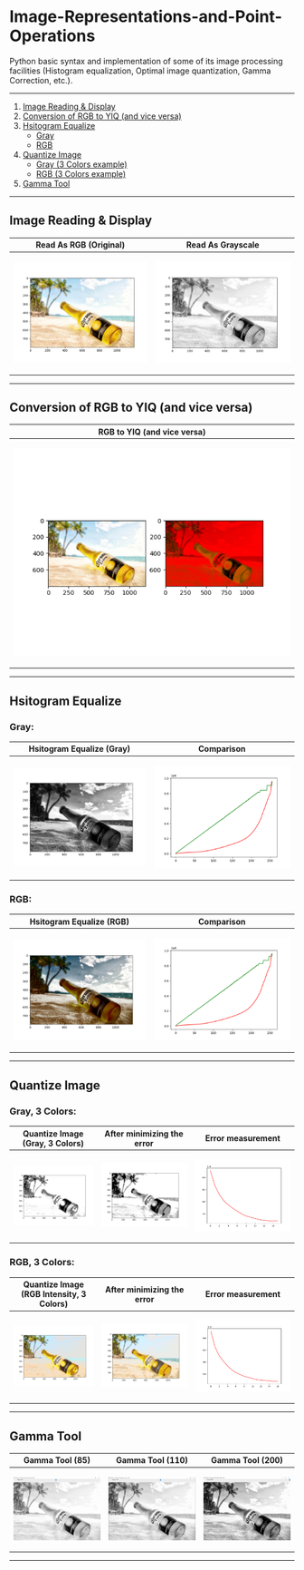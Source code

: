 # Image-Representations-and-Point-Operations
Python basic syntax and implementation of some of its image processing facilities (Histogram equalization, Optimal image quantization, Gamma Correction, etc.).

-----

1. [ Image Reading & Display ](#image-reading--display)
2. [ Conversion of RGB to YIQ (and vice versa) ](#conversion-of-rgb-to-yiq-and-vice-versa)
3. [ Hsitogram Equalize ](#hsitogram-equalize)
	- [ Gray ](#-gray-)
	- [ RGB ](#-rgb-)
4. [ Quantize Image ](#quantize-image)
	- [ Gray (3 Colors example) ](#-gray-3-colors-)
	- [ RGB (3 Colors example) ](#-rgb-3-colors-)
5. [ Gamma Tool ](#gamma-tool)

-----
  
  
     
<h2>Image Reading & Display</h2>

| Read As RGB (Original) | Read As Grayscale |
| ------------- | ------------- |
| <p align="center"><img src="https://github.com/AlmogJakov/Image-Representations-and-Point-Operations/blob/main/demo/colored.png"/></p>  | <p align="center"><img src="https://github.com/AlmogJakov/Image-Representations-and-Point-Operations/blob/main/demo/gray.png"/></p>  |

-----

<h2>Conversion of RGB to YIQ (and vice versa)</h2>

<div align="center">
  
| RGB to YIQ (and vice versa) |
| ------------- |
| <p align="center"><img src="https://github.com/AlmogJakov/Image-Representations-and-Point-Operations/blob/main/demo/rgb_yiq.png"/></p>  |
  
</div>

-----

<h2>Hsitogram Equalize</h2>

<h3> Gray: </h3>

| Hsitogram Equalize (Gray) | Comparison |
| ------------- | ------------- |
| <p align="center"><img src="https://github.com/AlmogJakov/Image-Representations-and-Point-Operations/blob/main/demo/hist_gray.png"/></p>  | <p align="center"><img src="https://github.com/AlmogJakov/Image-Representations-and-Point-Operations/blob/main/demo/hist_gray_change.png"/></p>  |

<h3> RGB: </h3>

| Hsitogram Equalize (RGB) | Comparison |
| ------------- | ------------- |
| <p align="center"><img src="https://github.com/AlmogJakov/Image-Representations-and-Point-Operations/blob/main/demo/hist_colored.png"/></p>  | <p align="center"><img src="https://github.com/AlmogJakov/Image-Representations-and-Point-Operations/blob/main/demo/hist_colored_change.png"/></p>  |

-----

<h2>Quantize Image</h2>

<h3> Gray, 3 Colors: </h3>

| Quantize Image (Gray, 3 Colors) | After minimizing the error | Error measurement |
| ------------- | ------------- | ------------- |
| <p align="center"><img src="https://github.com/AlmogJakov/Image-Representations-and-Point-Operations/blob/main/demo/equalize_three_colors.png"/></p>  | <p align="center"><img src="https://github.com/AlmogJakov/Image-Representations-and-Point-Operations/blob/main/demo/equalize_three_colors_corrected.png"/></p>  | <p align="center"><img src="https://github.com/AlmogJakov/Image-Representations-and-Point-Operations/blob/main/demo/equalize_three_colors_change.png"/></p>  |

<h3> RGB, 3 Colors: </h3>

| Quantize Image (RGB Intensity, 3 Colors) | After minimizing the error | Error measurement |
| ------------- | ------------- | ------------- |
| <p align="center"><img src="https://github.com/AlmogJakov/Image-Representations-and-Point-Operations/blob/main/demo/equalize_yiq_three_colors.png"/></p>  | <p align="center"><img src="https://github.com/AlmogJakov/Image-Representations-and-Point-Operations/blob/main/demo/equalize_yiq_three_colors_corrected.png"/></p>  | <p align="center"><img src="https://github.com/AlmogJakov/Image-Representations-and-Point-Operations/blob/main/demo/equalize_yiq_three_colors_change.png"/></p>  |

-----

<h2>Gamma Tool</h2>

| Gamma Tool (85) | Gamma Tool (110) | Gamma Tool (200) |
| ------------- | ------------- | ------------- |
| <p align="center"><img src="https://github.com/AlmogJakov/Image-Representations-and-Point-Operations/blob/main/demo/gamma_85.jpg"/></p>  | <p align="center"><img src="https://github.com/AlmogJakov/Image-Representations-and-Point-Operations/blob/main/demo/gamma_110.jpg"/></p>  | <p align="center"><img src="https://github.com/AlmogJakov/Image-Representations-and-Point-Operations/blob/main/demo/gamma_200.jpg"/></p>  |

-----
